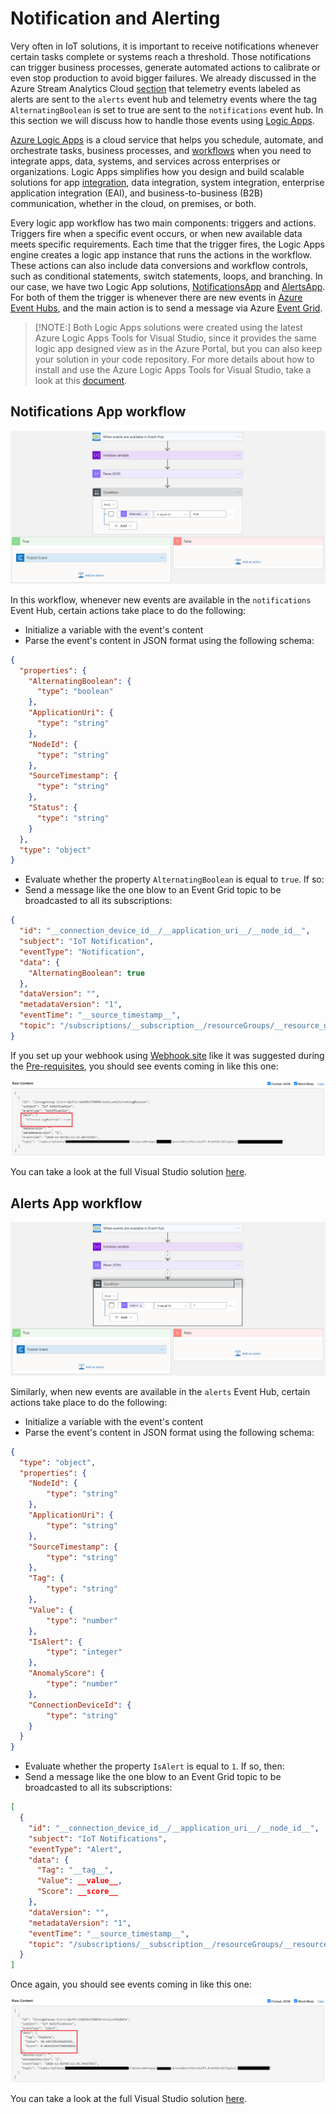 # Notification and Alerting

Very often in IoT solutions, it is important to receive notifications whenever certain tasks complete or systems reach a threshold. Those notifications can trigger business processes, generate automated actions to calibrate or even stop production to avoid bigger failures. We already discussed in the Azure Stream Analytics Cloud [section](/CloudASA.md) that telemetry events labeled as alerts are sent to the `alerts` event hub and telemetry events where the tag `AlternatingBoolean` is set to true are sent to the `notifications` event hub. In this section we will discuss how to handle those events using [Logic Apps](https://docs.microsoft.com/en-us/azure/logic-apps/logic-apps-overview).



[Azure Logic Apps](https://docs.microsoft.com/en-us/azure/logic-apps/logic-apps-overview) is a cloud service that helps you schedule, automate, and orchestrate tasks, business processes, and [workflows](https://docs.microsoft.com/en-us/azure/logic-apps/logic-apps-overview#logic-app-concepts) when you need to integrate apps, data, systems, and services across enterprises or organizations. Logic Apps simplifies how you design and build scalable solutions for app [integration](https://azure.microsoft.com/product-categories/integration/), data integration, system integration, enterprise application integration (EAI), and business-to-business (B2B) communication, whether in the cloud, on premises, or both.



Every logic app workflow has two main components: triggers and actions. Triggers fire  when a specific event occurs, or when new available data meets specific requirements. Each time that the trigger fires, the Logic Apps engine creates a logic app instance that runs the actions in the workflow. These actions can also include data conversions and workflow controls, such as conditional statements, switch statements, loops, and branching. In our case, we have two Logic App solutions, [NotificationsApp](../LogicApps/NotificationsApp) and [AlertsApp](../LogicApps/AlertsApp). For both of them the trigger is whenever there are new events in [Azure Event Hubs](https://docs.microsoft.com/en-us/azure/event-hubs/event-hubs-about), and the main action is to send a message via Azure [Event Grid](https://docs.microsoft.com/en-us/azure/event-grid/overview).



> [!NOTE:] Both Logic Apps solutions were created using the latest Azure Logic Apps Tools for Visual Studio, since it provides the same logic app designed view as in the Azure Portal, but you can also keep your solution in your code repository. For more details about how to install and use the Azure Logic Apps Tools for Visual Studio, take a look at this [document](https://docs.microsoft.com/en-us/azure/logic-apps/quickstart-create-logic-apps-with-visual-studio).



## Notifications App workflow

![NotificationsApp](../Images/NotificationsAppFlow.PNG)



In this workflow, whenever new events are available in the `notifications` Event Hub, certain actions take place to do the following:

- Initialize a variable with the event's content
- Parse the event's content in JSON format using the following schema:

```json
{
  "properties": {
    "AlternatingBoolean": {
      "type": "boolean"
    },
    "ApplicationUri": {
      "type": "string"
    },
    "NodeId": {
      "type": "string"
    },
    "SourceTimestamp": {
      "type": "string"
    },
    "Status": {
      "type": "string"
    }
  },
  "type": "object"
}
```

- Evaluate whether the property `AlternatingBoolean` is equal to `true`. If so:
- Send a message like the one blow to an Event Grid topic to be broadcasted to all its subscriptions:

```json
{
  "id": "__connection_device_id__/__application_uri__/__node_id__",
  "subject": "IoT Notification",
  "eventType": "Notification",
  "data": {
    "AlternatingBoolean": true
  },
  "dataVersion": "",
  "metadataVersion": "1",
  "eventTime": "__source_timestamp__",
  "topic": "/subscriptions/__subscription__/resourceGroups/__resource_group__/providers/Microsoft.EventGrid/topics/__event_grid_topic__"
}
```



If you set up your webhook using [Webhook.site](https://webhook.site/) like it was suggested during the [Pre-requisites](../README.md), you should see events coming in like this one:

![Event notifications](../Images/Notification.PNG)



You can take a look at the full Visual Studio solution [here](../LogicApps/NotificationsApp).



## Alerts App workflow

![NotificationsApp](../Images/AlertsAppFlow.PNG)



Similarly, when new events are available in the `alerts` Event Hub, certain actions take place to do the following:

- Initialize a variable with the event's content
- Parse the event's content in JSON format using the following schema:

```json
{
  "type": "object",
  "properties": {
    "NodeId": {
        "type": "string"
    },
    "ApplicationUri": {
        "type": "string"
    },
    "SourceTimestamp": {
        "type": "string"
    },
    "Tag": {
        "type": "string"
    },
    "Value": {
        "type": "number"
    },
    "IsAlert": {
        "type": "integer"
    },
    "AnomalyScore": {
        "type": "number"
    },
    "ConnectionDeviceId": {
        "type": "string"
    }
  }
}
```

- Evaluate whether the property `IsAlert` is equal to `1`. If so, then:
- Send a message like the one blow to an Event Grid topic to be broadcasted to all its subscriptions:

```json
[
  {
    "id": "__connection_device_id__/__application_uri__/__node_id__",
    "subject": "IoT Notifications",
    "eventType": "Alert",
    "data": {
      "Tag": "__tag__",
      "Value": __value__,
      "Score": __score__
    },
    "dataVersion": "",
    "metadataVersion": "1",
    "eventTime": "__source_timestamp__",
    "topic": "/subscriptions/__subscription__/resourceGroups/__resource_group__/providers/Microsoft.EventGrid/topics/__event_grid_topic__"
  }
]
```



Once again, you should see events coming in like this one:

![Event notifications](../Images/Alert.PNG)



You can take a look at the full Visual Studio solution [here](../LogicApps/AlertsApp).
